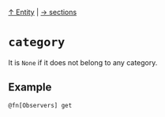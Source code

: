 [&#8593; Entity](xmd--entity.md) | [&#8594; sections](xmd--entity--sections.md)
# `category`

It is `None` if it does not belong to any category.

## Example

`@fn[Observers] get`

